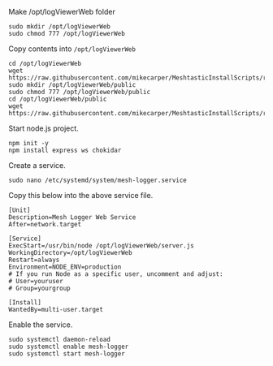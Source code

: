 Make /opt/logViewerWeb folder
```
sudo mkdir /opt/logViewerWeb
sudo chmod 777 /opt/logViewerWeb

```

Copy contents into `/opt/logViewerWeb`
```
cd /opt/logViewerWeb
wget https://raw.githubusercontent.com/mikecarper/MeshtasticInstallScripts/refs/heads/main/logViewerWeb/server.js
sudo mkdir /opt/logViewerWeb/public
sudo chmod 777 /opt/logViewerWeb/public
cd /opt/logViewerWeb/public
wget https://raw.githubusercontent.com/mikecarper/MeshtasticInstallScripts/refs/heads/main/logViewerWeb/public/index.html
```

Start node.js project.
```
npm init -y
npm install express ws chokidar
```

Create a service.
```
sudo nano /etc/systemd/system/mesh-logger.service
```
Copy this below into the above service file.
```
[Unit]
Description=Mesh Logger Web Service
After=network.target

[Service]
ExecStart=/usr/bin/node /opt/logViewerWeb/server.js
WorkingDirectory=/opt/logViewerWeb
Restart=always
Environment=NODE_ENV=production
# If you run Node as a specific user, uncomment and adjust:
# User=youruser
# Group=yourgroup

[Install]
WantedBy=multi-user.target
```

Enable the service.
```
sudo systemctl daemon-reload
sudo systemctl enable mesh-logger
sudo systemctl start mesh-logger
```
